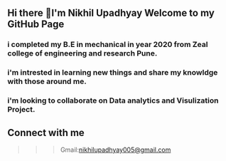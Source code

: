 ## Hi there 👋I'm Nikhil Upadhyay Welcome to my GitHub Page

### i completed my B.E in mechanical in year 2020 from Zeal college of engineering and research Pune.
### i'm intrested in learning new things and share my knowldge with those around me.
### i'm looking to collaborate on Data analytics and Visulization Project.

## Connect with me
>>> Gmail:nikhilupadhyay005@gmail.com
